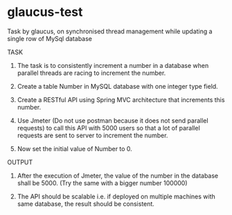 # glaucus-test
Task by glaucus, on synchronised thread management while updating a single row of MySql database

TASK

1. The task is to consistently increment a number in a database when parallel threads are racing to increment the number.

2. Create a table Number in MySQL database with one integer type field.

3. Create a RESTful API using Spring MVC architecture that increments this number.

4. Use Jmeter (Do not use postman because it does not send parallel requests) to call this API with 5000 users so that a lot of parallel requests are sent to server to increment the number.

5. Now set the initial value of Number to 0.

OUTPUT 

1. After the execution of Jmeter, the value of the number in the database shall be 5000. (Try the same with a bigger number 100000)

2. The API should be scalable i.e. if deployed on multiple machines with same database, the result should be consistent.
